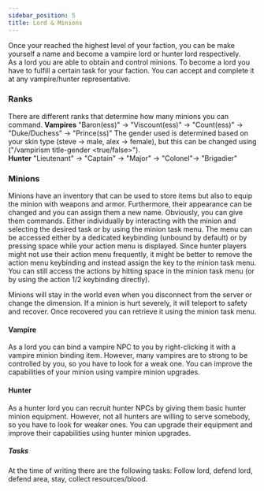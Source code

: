 ```yaml
---
sidebar_position: 5
title: Lord & Minions
---
```


Once your reached the highest level of your faction, you can be make yourself a name and become a vampire lord or hunter lord respectively.  
As a lord you are able to obtain and control minions.
To become a lord you have to fulfill a certain task for your faction. You can accept and complete it at any vampire/hunter representative.

### Ranks
There are different ranks that determine how many minions you can command.
**Vampires**
"Baron(ess)" -> "Viscount(ess)" -> "Count(ess)" -> "Duke/Duchess" -> "Prince(ss)"
The gender used is determined based on your skin type (steve -> male, alex -> female), but this can be changed using ("/vampirism title-gender <true/false>").  
**Hunter**
"Lieutenant" -> "Captain" -> "Major" -> "Colonel"-> "Brigadier"

### Minions
Minions have an inventory that can be used to store items but also to equip the minion with weapons and armor. 
Furthermore, their appearance can be changed and you can assign them a new name.
Obviously, you can give them commands. Either individually by interacting with the minion and selecting the desired task or by using the minion task menu. The menu can be accessed either by a dedicated keybinding (unbound by default) or by pressing space while your action menu is displayed.
Since hunter players might not use their action menu frequently, it might be better to remove the action menu keybinding and instead assign the key to the minion task menu. You can still access the actions by hitting space in the minion task menu (or by using the action 1/2 keybinding directly).

Minions will stay in the world even when you disconnect from the server or change the dimension. 
If a minion is hurt severely, it will teleport to safety and recover. Once recovered you can retrieve it using the minion task menu.

#### Vampire
As a lord you can bind a vampire NPC to you by right-clicking it with a vampire minion binding item. However, many vampires are to strong to be controlled by you, so you have to look for a weak one.
You can improve the capabilities of your minion using vampire minion upgrades.
#### Hunter
As a hunter lord you can recruit hunter NPCs by giving them basic hunter minion equipment. However, not all hunters are willing to serve somebody, so you have to look for weaker ones.
You can upgrade their equipment and improve their capabilities using hunter minion upgrades.

##### Tasks
At the time of writing there are the following tasks:
Follow lord, defend lord, defend area, stay, collect resources/blood.
